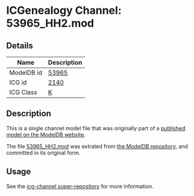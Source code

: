 # ICGenealogy Channel: 53965\_HH2.mod

## Details

Name | Description
---- | -----------
ModelDB id | [53965](http://senselab.med.yale.edu/ModelDB/ShowModel.cshtml?model=53965)
ICG id | [2140](http://icg.neurotheory.ox.ac.uk/channels/1/2140)
ICG Class | [K](http://icg.neurotheory.ox.ac.uk/channels/1)

## Description

This is a single channel model file that was originally part of a [published model on the ModelDB website](http://senselab.med.yale.edu/mModelDB/ShowModel.cshtml?model=53965).

The file [53965\_HH2.mod](53965_HH2.mod) was extrated from [the ModelDB repository](http://senselab.med.yale.edu/ModelDB/ShowModel.cshtml?model=53965), and committed in its original form.

## Usage

See the [icg-channel super-repository](https://github.com/icgenealogy/icg-channels) for more information.